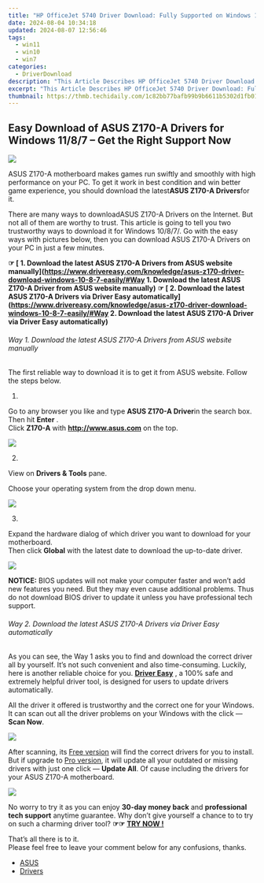 ```yaml
---
title: "HP OfficeJet 5740 Driver Download: Fully Supported on Windows 11/10/8 Platforms"
date: 2024-08-04 10:34:18
updated: 2024-08-07 12:56:46
tags:
  - win11
  - win10
  - win7
categories:
  - DriverDownload
description: "This Article Describes HP OfficeJet 5740 Driver Download: Fully Supported on Windows 11/10/8 Platforms"
excerpt: "This Article Describes HP OfficeJet 5740 Driver Download: Fully Supported on Windows 11/10/8 Platforms"
thumbnail: https://thmb.techidaily.com/1c82bb77bafb99b9b6611b5302d1fb010d446c70d3f6bad7daef0045c02e4cb1.png
---
```


## Easy Download of ASUS Z170-A Drivers for Windows 11/8/7 – Get the Right Support Now

![](https://images.drivereasy.com/wp-content/uploads/2017/04/1-13.jpg)
  
ASUS Z170-A motherboard makes games run swiftly and smoothly with high performance on your PC. To get it work in best condition and win better game experience, you should download the latest**ASUS Z170-A Drivers**for it.
  
There are many ways to downloadASUS Z170-A Drivers on the Internet. But not all of them are worthy to trust. This article is going to tell you two trustworthy ways to download it for Windows 10/8/7/. Go with the easy ways with pictures below, then you can download ASUS Z170-A Drivers on your PC in just a few minutes.  
  
**☞ [ 1\. Download the latest ASUS Z170-A Drivers from ASUS website manually](<https://www.drivereasy.com/knowledge/asus-z170-driver-download-windows-10-8-7-easily/#Way> 1. Download the latest ASUS Z170-A Driver from ASUS website manually)**
**☞ [ 2\. Download the latest ASUS Z170-A Drivers via Driver Easy automatically](<https://www.drivereasy.com/knowledge/asus-z170-driver-download-windows-10-8-7-easily/#Way> 2. Download the latest ASUS Z170-A Driver via Driver Easy automatically)**
  
###### Way 1\. Download the latest ASUS Z170-A Drivers from ASUS website manually

######
  
The first reliable way to download it is to get it from ASUS website. Follow the steps below.  
  
1)  

Go to any browser you like and type **ASUS Z170-A Driver**in the search box.  
Then hit **Enter** .  
Click **Z170-A** with **<http://www.asus.com>** on the top.  
  
![](https://images.drivereasy.com/wp-content/uploads/2017/04/2-12.jpg)
  
2)  

View on **Drivers & Tools** pane.  
  
Choose your operating system from the drop down menu.  
  
![](https://images.drivereasy.com/wp-content/uploads/2017/04/3-11.jpg)
  
3)  

Expand the hardware dialog of which driver you want to download for your motherboard.  
Then click **Global** with the latest date to download the up-to-date driver.  
  
![](https://images.drivereasy.com/wp-content/uploads/2017/04/4-13.jpg)
  
 **NOTICE:**
BIOS updates will not make your computer faster and won’t add new features you need. But they may even cause additional problems. Thus do not download BIOS driver to update it unless you have professional tech support.  
  
###### Way 2\. Download the latest ASUS Z170-A Drivers via Driver Easy automatically

######

######
  
As you can see, the Way 1 asks you to find and download the correct driver all by yourself. It’s not such convenient and also time-consuming. Luckily, here is another reliable choice for you. **[Driver Easy](https://tools.techidaily.com/drivereasy/download/)** , a 100% safe and extremely helpful driver tool, is designed for users to update drivers automatically.  
  
All the driver it offered is trustworthy and the correct one for your Windows. It can scan out all the driver problems on your Windows with the click — **Scan Now**.  
  
![](https://images.drivereasy.com/wp-content/uploads/2017/04/SCAN2.jpg)
  
After scanning, its [Free version](https://tools.techidaily.com/drivereasy/download/) will find the correct drivers for you to install. But if upgrade to [Pro version](https://tools.techidaily.com/drivereasy/download/), it will update all your outdated or missing drivers with just one click — **Update All**. Of cause including the drivers for your ASUS Z170-A motherboard.  
  
![](https://images.drivereasy.com/wp-content/uploads/2017/04/Dell.jpg)
  
No worry to try it as you can enjoy **30-day money back** and **professional tech support**  anytime guarantee. Why don’t give yourself a chance to to try on such a charming driver tool? **☞☞** **[TRY NOW !](https://tools.techidaily.com/drivereasy/download/)**
  
That’s all there is to it.  
Please feel free to leave your comment below for any confusions, thanks.

* [ASUS](https://tools.techidaily.com/drivereasy/download/)
* [Drivers](https://tools.techidaily.com/drivereasy/download/)

<ins class="adsbygoogle"
     style="display:block"
     data-ad-format="autorelaxed"
     data-ad-client="ca-pub-7571918770474297"
     data-ad-slot="1223367746"></ins>



<ins class="adsbygoogle"
     style="display:block"
     data-ad-client="ca-pub-7571918770474297"
     data-ad-slot="8358498916"
     data-ad-format="auto"
     data-full-width-responsive="true"></ins>
